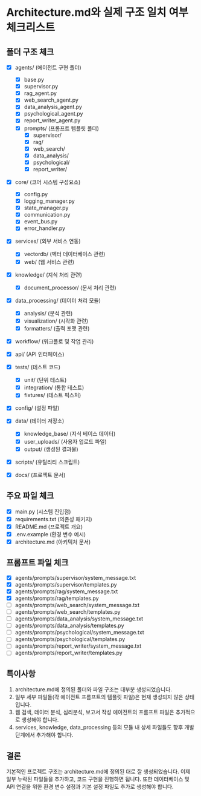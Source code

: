 # Architecture.md와 실제 구조 일치 여부 체크리스트

## 폴더 구조 체크

- [x] agents/ (에이전트 구현 폴더)
  - [x] base.py
  - [x] supervisor.py
  - [x] rag_agent.py
  - [x] web_search_agent.py
  - [x] data_analysis_agent.py
  - [x] psychological_agent.py
  - [x] report_writer_agent.py
  - [x] prompts/ (프롬프트 템플릿 폴더)
    - [x] supervisor/
    - [x] rag/
    - [x] web_search/
    - [x] data_analysis/
    - [x] psychological/
    - [x] report_writer/

- [x] core/ (코어 시스템 구성요소)
  - [x] config.py
  - [x] logging_manager.py
  - [x] state_manager.py
  - [x] communication.py
  - [x] event_bus.py
  - [x] error_handler.py

- [x] services/ (외부 서비스 연동)
  - [x] vectordb/ (벡터 데이터베이스 관련)
  - [x] web/ (웹 서비스 관련)

- [x] knowledge/ (지식 처리 관련)
  - [x] document_processor/ (문서 처리 관련)

- [x] data_processing/ (데이터 처리 모듈)
  - [x] analysis/ (분석 관련)
  - [x] visualization/ (시각화 관련)
  - [x] formatters/ (출력 포맷 관련)

- [x] workflow/ (워크플로 및 작업 관리)

- [x] api/ (API 인터페이스)

- [x] tests/ (테스트 코드)
  - [x] unit/ (단위 테스트)
  - [x] integration/ (통합 테스트)
  - [x] fixtures/ (테스트 픽스처)

- [x] config/ (설정 파일)

- [x] data/ (데이터 저장소)
  - [x] knowledge_base/ (지식 베이스 데이터)
  - [x] user_uploads/ (사용자 업로드 파일)
  - [x] output/ (생성된 결과물)

- [x] scripts/ (유틸리티 스크립트)

- [x] docs/ (프로젝트 문서)

## 주요 파일 체크

- [x] main.py (시스템 진입점)
- [x] requirements.txt (의존성 패키지)
- [x] README.md (프로젝트 개요)
- [x] .env.example (환경 변수 예시)
- [x] architecture.md (아키텍처 문서)

## 프롬프트 파일 체크

- [x] agents/prompts/supervisor/system_message.txt
- [x] agents/prompts/supervisor/templates.py
- [x] agents/prompts/rag/system_message.txt
- [x] agents/prompts/rag/templates.py
- [ ] agents/prompts/web_search/system_message.txt
- [ ] agents/prompts/web_search/templates.py
- [ ] agents/prompts/data_analysis/system_message.txt
- [ ] agents/prompts/data_analysis/templates.py
- [ ] agents/prompts/psychological/system_message.txt
- [ ] agents/prompts/psychological/templates.py
- [ ] agents/prompts/report_writer/system_message.txt
- [ ] agents/prompts/report_writer/templates.py

## 특이사항

1. architecture.md에 정의된 폴더와 파일 구조는 대부분 생성되었습니다.
2. 일부 세부 파일들(각 에이전트 프롬프트의 템플릿 파일)은 현재 생성되지 않은 상태입니다.
3. 웹 검색, 데이터 분석, 심리분석, 보고서 작성 에이전트의 프롬프트 파일은 추가적으로 생성해야 합니다.
4. services, knowledge, data_processing 등의 모듈 내 상세 파일들도 향후 개발 단계에서 추가해야 합니다.

## 결론

기본적인 프로젝트 구조는 architecture.md에 정의된 대로 잘 생성되었습니다. 이제 일부 누락된 파일들을 추가하고, 코드 구현을 진행하면 됩니다. 또한 데이터베이스 및 API 연결을 위한 환경 변수 설정과 기본 설정 파일도 추가로 생성해야 합니다. 